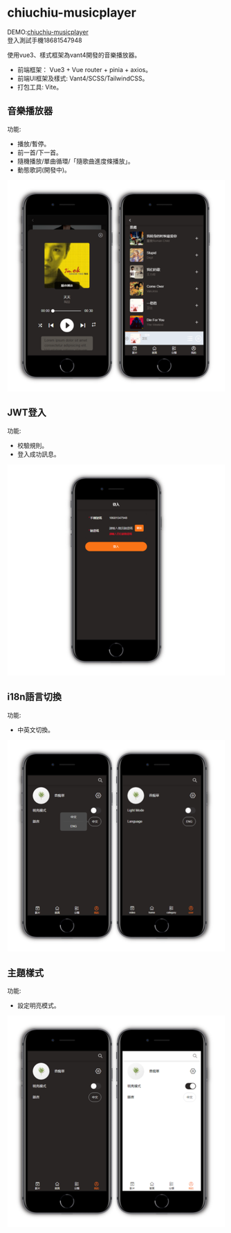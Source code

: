 # chiuchiu-musicplayer

DEMO:[chiuchiu-musicplayer](https://dashuchiu.github.io/demo2/#/main)  
登入測試手機18681547948

使用vue3、樣式框架為vant4開發的音樂播放器。
+ 前端框架： Vue3 + Vue router + pinia + axios。  
+ 前端UI框架及樣式: Vant4/SCSS/TailwindCSS。  
+ 打包工具: Vite。

## 音樂播放器

功能:  
+ 播放/暫停。
+ 前一首/下一首。
+ 隨機播放/單曲循環/「隨歌曲進度條播放」。
+ 動態歌詞(開發中)。     
      
![img](./src/assets/img/demo_musicplayer.png)

## JWT登入

功能:  
+ 校驗規則。
+ 登入成功訊息。     
      
![img](./src/assets/img/jwt.png)

## i18n語言切換

功能:  
+ 中英文切換。
 

![img](./src/assets/img/langs.png)

## 主題樣式

功能:  
+ 設定明亮模式。
 

![img](./src/assets/img/darkMode.png)

